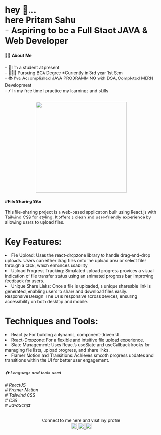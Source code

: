 <h1 align="left">hey 👋...<br>here Pritam Sahu<br>- Aspiring to be a Full Stact JAVA & Web Developer</h1>

###

<h4 align="left">👩‍💻 About Me</h4>

###

<p align="left">- 🔭 I’m a student at present<br>- 👨🏻‍🎓 Pursuing BCA Degree *Currently in 3rd year 1st Sem<br>- 📚 I've Accomplished JAVA PROGRAMMING with DSA, Completed MERN Development<br>- ⚡ In my free time I practice my learnings and skills</p>

###
<div align="center">
<img src="https://1drv.ms/i/s!Apiqrdhr4hZpg4YMEYVNV6BmqjMsIw?embed=1&width=1917&height=888" width="auto" height="300" />
</div>

<h4 align="cenetr">#File Sharing Site</h4>
<p>This file-sharing project is a web-based application built using React.js with Tailwind CSS for styling. It offers a clean and user-friendly experience by allowing users to upload files.</p>


  <h1>Key Features:</h1>
<li>File Upload: Uses the react-dropzone library to handle drag-and-drop uploads. Users can either drag files onto the upload area or select files through a click, which enhances usability.</li>
<li>Upload Progress Tracking: Simulated upload progress provides a visual indication of file transfer status using an animated progress bar, improving feedback for users.</li>
<li>Unique Share Links: Once a file is uploaded, a unique shareable link is generated, enabling users to share and download files easily.</li>
Responsive Design: The UI is responsive across devices, ensuring accessibility on both desktop and mobile.
<h1>Techniques and Tools:</h1>
<li>React.js: For building a dynamic, component-driven UI.</li>
<li>React-Dropzone: For a flexible and intuitive file upload experience.</li>
<li>State Management: Uses React’s useState and useCallback hooks for managing file lists, upload progress, and share links.</li>
<li>Framer Motion and Transitions: Achieves smooth progress updates and transitions within the UI for better user engagement.</li>
</p>

###

<h6 align="left">🛠 Language and tools used<br><br># ReactJS <br># Framer Motion <br># Tailwind CSS <br># CSS <br># JavaScript</h6>

###
<div align="center">Connect to me here and visit my profile</div>
<div align="center">
  <a href="https://www.linkedin.com/in/pritam-sahu-532183268/" target="_blank">
    <img src="https://img.shields.io/static/v1?message=LinkedIn&logo=linkedin&label=&color=0077B5&logoColor=white&labelColor=&style=for-the-badge" height="20" alt="linkedin logo"  />
  </a>
  <a href="https://discord.com/channels/@me" target="_blank">
    <img src="https://img.shields.io/static/v1?message=Discord&logo=discord&label=&color=7289DA&logoColor=white&labelColor=&style=for-the-badge" height="20" alt="discord logo"  />
  </a>
  <a href="https://www.instagram.com/pritam.pyare.1999/" target="_blank">
    <img src="https://img.shields.io/static/v1?message=Instagram&logo=instagram&label=&color=E4405F&logoColor=white&labelColor=&style=for-the-badge" height="20" alt="instagram logo"  />
  </a>
</div>

###
